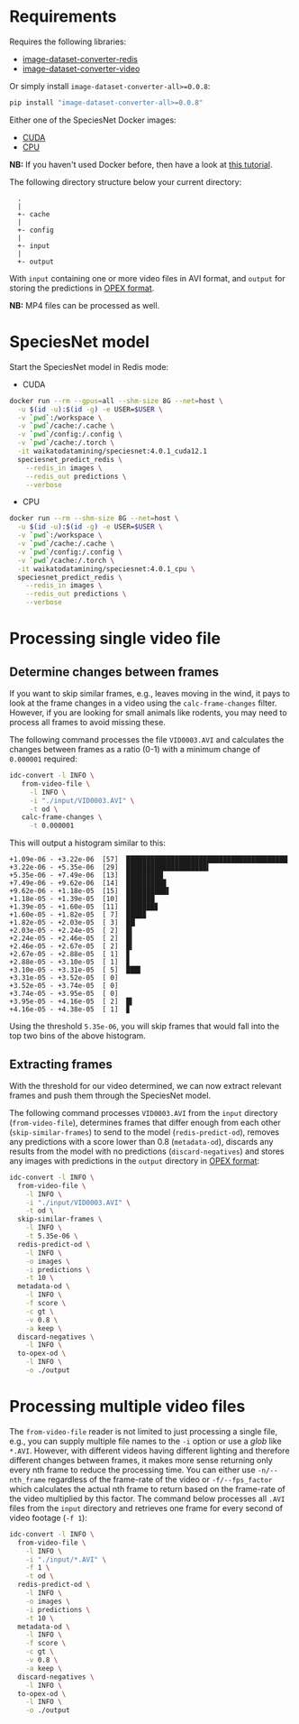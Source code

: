 # Requirements

Requires the following libraries: 
 
* [image-dataset-converter-redis](https://github.com/waikato-datamining/image-dataset-converter-redis)
* [image-dataset-converter-video](https://github.com/waikato-datamining/image-dataset-converter-video)

Or simply install `image-dataset-converter-all>=0.0.8`:

```bash
pip install "image-dataset-converter-all>=0.0.8"
```

Either one of the SpeciesNet Docker images:

* [CUDA](https://github.com/waikato-datamining/speciesnet/tree/main/4.0.1_cuda12.1)
* [CPU](https://github.com/waikato-datamining/speciesnet/tree/main/4.0.1_cpu)

**NB:** If you haven't used Docker before, then have a look at 
[this tutorial](https://www.data-mining.co.nz/docker-for-data-scientists/).

The following directory structure below your current directory:

```
  .
  |
  +- cache
  |
  +- config
  |
  +- input
  |
  +- output 
```

With `input` containing one or more video files in AVI format,
and `output` for storing the predictions in [OPEX format](https://github.com/waikato-datamining/fast-opex).

**NB:** MP4 files can be processed as well. 


# SpeciesNet model

Start the SpeciesNet model in Redis mode:

* CUDA
    
```bash
docker run --rm --gpus=all --shm-size 8G --net=host \
  -u $(id -u):$(id -g) -e USER=$USER \
  -v `pwd`:/workspace \
  -v `pwd`/cache:/.cache \
  -v `pwd`/config:/.config \
  -v `pwd`/cache:/.torch \
  -it waikatodatamining/speciesnet:4.0.1_cuda12.1
  speciesnet_predict_redis \
    --redis_in images \
    --redis_out predictions \
    --verbose
```

* CPU
     
```bash
docker run --rm --shm-size 8G --net=host \
  -u $(id -u):$(id -g) -e USER=$USER \
  -v `pwd`:/workspace \
  -v `pwd`/cache:/.cache \
  -v `pwd`/config:/.config \
  -v `pwd`/cache:/.torch \
  -it waikatodatamining/speciesnet:4.0.1_cpu \
  speciesnet_predict_redis \
    --redis_in images \
    --redis_out predictions \
    --verbose
```


# Processing single video file

## Determine changes between frames

If you want to skip similar frames, e.g., leaves moving in the wind, it pays 
to look at the frame changes in a video using the `calc-frame-changes` filter.
However, if you are looking for small animals like rodents, you may need to 
process all frames to avoid missing these.

The following command processes the file `VID0003.AVI` and calculates the
changes between frames as a ratio (0-1) with a minimum change of `0.000001`
required:

```bash
idc-convert -l INFO \
   from-video-file \
     -l INFO \
     -i "./input/VID0003.AVI" \
     -t od \
   calc-frame-changes \
     -t 0.000001
```

This will output a histogram similar to this:

```
+1.09e-06 - +3.22e-06  [57]  ████████████████████████████████████████
+3.22e-06 - +5.35e-06  [29]  ████████████████████▍
+5.35e-06 - +7.49e-06  [13]  █████████▏
+7.49e-06 - +9.62e-06  [14]  █████████▉
+9.62e-06 - +1.18e-05  [15]  ██████████▌
+1.18e-05 - +1.39e-05  [10]  ███████
+1.39e-05 - +1.60e-05  [11]  ███████▊
+1.60e-05 - +1.82e-05  [ 7]  ████▉
+1.82e-05 - +2.03e-05  [ 3]  ██▏
+2.03e-05 - +2.24e-05  [ 2]  █▍
+2.24e-05 - +2.46e-05  [ 2]  █▍
+2.46e-05 - +2.67e-05  [ 2]  █▍
+2.67e-05 - +2.88e-05  [ 1]  ▊
+2.88e-05 - +3.10e-05  [ 1]  ▊
+3.10e-05 - +3.31e-05  [ 5]  ███▌
+3.31e-05 - +3.52e-05  [ 0]
+3.52e-05 - +3.74e-05  [ 0]
+3.74e-05 - +3.95e-05  [ 0]
+3.95e-05 - +4.16e-05  [ 2]  █▍
+4.16e-05 - +4.38e-05  [ 1]  ▊
```

Using the threshold `5.35e-06`, you will skip frames that would fall into the 
top two bins of the above histogram.

## Extracting frames

With the threshold for our video determined, we can now extract relevant 
frames and push them through the SpeciesNet model.

The following command processes `VID0003.AVI` from the `input` directory (`from-video-file`),
determines frames that differ enough from each other (`skip-similar-frames`) 
to send to the model (`redis-predict-od`), removes any predictions with a score 
lower than 0.8 (`metadata-od`), discards any results from the model
with no predictions (`discard-negatives`) 
and stores any images with predictions in the `output` directory in 
[OPEX format](https://github.com/waikato-datamining/fast-opex):

```bash
idc-convert -l INFO \
  from-video-file \
    -l INFO \
    -i "./input/VID0003.AVI" \
    -t od \
  skip-similar-frames \
    -l INFO \
    -t 5.35e-06 \
  redis-predict-od \
    -l INFO \
    -o images \
    -i predictions \
    -t 10 \
  metadata-od \
    -l INFO \
    -f score \
    -c gt \
    -v 0.8 \
    -a keep \
  discard-negatives \
    -l INFO \
  to-opex-od \
    -l INFO \
    -o ./output
```


# Processing multiple video files

The `from-video-file` reader is not limited to just processing a single file,
e.g., you can supply multiple file names to the `-i` option or use a *glob* 
like `*.AVI`. However, with different videos having different lighting and
therefore different changes between frames, it makes more sense returning 
only every nth frame to reduce the processing time. You can either use `-n/--nth_frame`
regardless of the frame-rate of the video or `-f/--fps_factor` which calculates
the actual nth frame to return based on the frame-rate of the video multiplied by
this factor. The command below processes all `.AVI` files from the `input`
directory and retrieves one frame for every second of video footage (`-f 1`):

```bash
idc-convert -l INFO \
  from-video-file \
    -l INFO \
    -i "./input/*.AVI" \
    -f 1 \
    -t od \
  redis-predict-od \
    -l INFO \
    -o images \
    -i predictions \
    -t 10 \
  metadata-od \
    -l INFO \
    -f score \
    -c gt \
    -v 0.8 \
    -a keep \
  discard-negatives \
    -l INFO \
  to-opex-od \
    -l INFO \
    -o ./output
```

